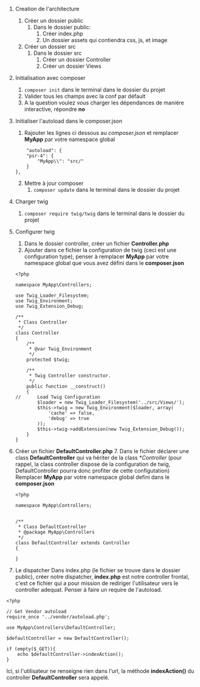 1. Creation de l'architecture
	1. Créer un dossier public
		1. Dans le dossier public:
			1. Créer index.php
			1. Un dossier assets qui contiendra css, js, et image
	1. Créer un dossier src
		1. Dans le dossier src
			1. Créer un dossier Controller
			1. Créer un dossier Views

2. Initialisation avec composer
	1. `composer init` dans le terminal dans le dossier du projet
	2. Valider tous les champs avec la conf par défault
	3. A la question voulez vous charger les dépendances de manière interactive, répondre **no**

3. Initialiser l'autoload dans le composer.json
	1. Rajouter les lignes ci dessous au *composer.json* et remplacer **MyApp** par votre namespace global
	```
	    "autoload": {
        "psr-4": {
            "MyApp\\": "src/"
        }
    },
    ```
    2. Mettre à jour composer
    	1. `composer update` dans le terminal dans le dossier du projet

4. Charger twig
	1. `composer require twig/twig` dans le terminal dans le dossier du projet

5. Configurer twig
	1. Dans le dossier controller, créer un fichier **Controller.php**
	2. Ajouter dans ce fichier la configuration de twig (ceci est une configuration type), penser à remplacer **MyApp** par votre namespace global que vous avez défini dans le **composer.json**
	```
	<?php

	namespace MyApp\Controllers;

	use Twig_Loader_Filesystem;
	use Twig_Environment;
	use Twig_Extension_Debug;

	/**
	 * Class Controller
	 */
	class Controller
	{
		/**
		 * @var Twig_Environment
		 */
		protected $twig;

		/**
		 * Twig Controller constructor.
		 */
		public function __construct()
		{
	//		Load Twig Configuration
			$loader = new Twig_Loader_Filesystem('../src/Views/');
			$this->twig = new Twig_Environment($loader, array(
				'cache' => false,
				'debug' => true
			));
			$this->twig->addExtension(new Twig_Extension_Debug());
		}
	}
	```

6. Créer un fichier **DefaultController.php**
	7. Dans le fichier déclarer une class **DefaultController** qui va hériter de la class **Controller* (pour rappel, la class controller dispose de la configuration de twig, DefaultController pourra donc profiter de cette configutation)  
	Remplacer **MyApp** par votre namespace global defini dans le **composer.json**
	```
	<?php

	namespace MyApp\Controllers;


	/**
	 * Class DefaultController
	 * @package MyApp\Controllers
	 */
	class DefaultController extends Controller
	{

	}
	```

7. Le dispatcher
Dans index.php (le fichier se trouve dans le dossier public), créer notre dispatcher, **index.php** est notre controller frontal, c'est ce fichier qui a pour mission de rediriger l'utilisateur vers le controller adequat.
Penser à faire un require de l'autoload.
```
<?php

// Get Vendor autoload
require_once '../vendor/autoload.php';

use MyApp\Controllers\DefaultController;

$defaultController = new DefaultController();

if (empty($_GET)){
	echo $defaultController->indexAction();
}
```
Ici, si l'utilisateur ne renseigne rien dans l'url, la méthode **indexAction()** du controller **DefaultController** sera appelé.

